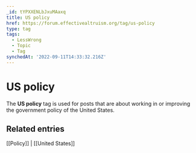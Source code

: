 ```yaml
---
_id: tYPXXENLbJxuMAaxq
title: US policy
href: https://forum.effectivealtruism.org/tag/us-policy
type: tag
tags:
  - LessWrong
  - Topic
  - Tag
synchedAt: '2022-09-11T14:33:32.216Z'
---
```

# US policy

The **US policy** tag is used for posts that are about working in or improving the government policy of the United States.

Related entries
---------------

[[Policy]] | [[United States]]